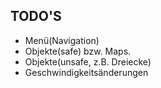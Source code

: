 ## TODO'S 
- Menü(Navigation)
- Objekte(safe) bzw. Maps.
- Objekte(unsafe, z.B. Dreiecke)
- Geschwindigkeitsänderungen
